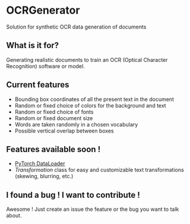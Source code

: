 # OCRGenerator
Solution for synthetic OCR data generation of documents

## What is it for?
Generating realistic documents to train an OCR (Optical Character Recognition) software or model. 

## Current features
* Bounding box coordinates of all the present text in the document
* Random or fixed choice of colors for the background and text
* Random or fixed choice of fonts
* Random or fixed document size
* Words are taken randomly in a chosen vocabulary
* Possible vertical overlap between boxes

## Features available soon ! 
* [PyTorch DataLoader](https://pytorch.org/docs/stable/data.html#torch.utils.data.DataLoader)
* _Transformation_ class for easy and customizable text transformations (skewing, blurring, etc.)


## I found a bug ! I want to contribute ! 

Awesome ! Just create an issue the feature or the bug you want to talk about.

